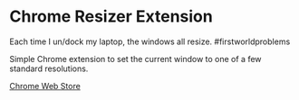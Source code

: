 # Chrome Resizer Extension

Each time I un/dock my laptop, the windows all resize. #firstworldproblems

Simple Chrome extension to set the current window to one of a few standard resolutions.

[Chrome Web Store](https://chrome.google.com/webstore/detail/chrome-resizer/jmhcncijcaigoagfajnodfmfkcpdhcfb)
